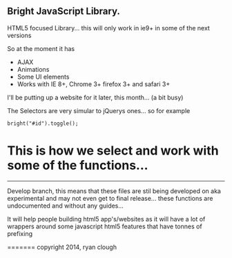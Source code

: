 Bright JavaScript Library.
----

HTML5 focused Library... this will only work in ie9+ in some of the next versions

So at the moment it has 
<ul>
  <li> AJAX </li>
  <li> Animations </li>
  <li> Some UI elements </li>
  <li> Works with IE 8+, Chrome 3+ firefox 3+ and safari 3+ </li>
</ul>

I'll be putting up a website for it later, this month... (a bit busy) 



The Selectors are very simular to jQuerys ones... so for example
<pre><code>bright("#id").toggle();</code></pre>


This is how we select and work with some of the functions...
=======
----

Develop branch, this means that these files are stil being developed on aka experimental and may not even get to final release... these functions are undocumented and without any guides...


It will help people building html5 app's/websites as it will have a lot of wrappers around some javascript html5 features that have tonnes of prefixing



=======
copyright 2014, ryan clough

